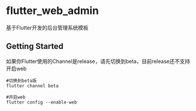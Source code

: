 # flutter_web_admin

基于Flutter开发的后台管理系统模板

## Getting Started

如果你Flutter使用的Channel是release，请先切换到beta，目前release还不支持开启web


```
#切换到beta版
flutter channel beta

#开启web
flutter config --enable-web
```
